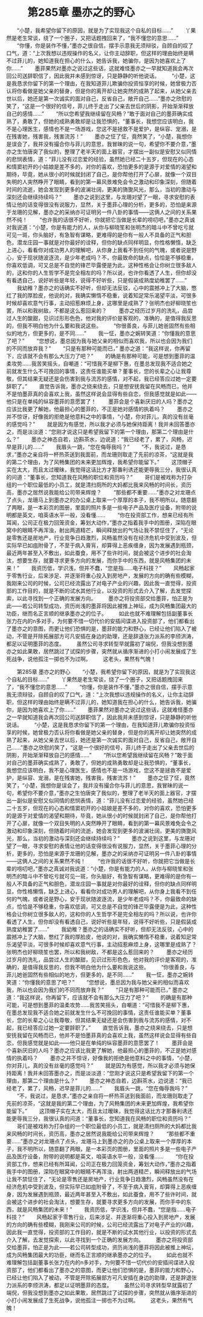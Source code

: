# 　　第285章 墨亦之的野心
　　“小楚，我希望你留下的原因，就是为了实现我这个自私的目标……”
　　丫果然是老生常谈，绕了一个圈子，又把话题拽回来了，“我不懂您的意思……”
　　“你懂，你是装作不懂，”墨亦之很自信，摆手示意我无须辩驳，自顾自的叹了口气，道：“上次我想以违规操作的名义，让你主动辞职，但这样的理由始终是瞒不过菲儿的，她知道我在担心的什么，她告诉我，她骗你，是因为她喜欢上了你……”
　　墨菲果然对墨亦之说过这些话，这就难怪墨亦之一早就知道我会再次回公司送辞职信了，因此我并未感到惊讶，只是静静的听他说话。
　　“小楚，这是我恳求你留下的第一个理由，在我知道菲儿欺骗你投资恒享的时候，她曾极力否认将你看做是她父亲的替身，但是你的离开却让她突然的成熟了起来，从她父亲去世以后，她还是第一次诚实的面对自己，反省自己，敞开自己……”墨亦之欣慰的笑了，“这是一个很好的信号，菲儿终于走出了父亲去世后的阴影，开始渐渐释放自己的感情……”
　　“所以您希望我继续留在风畅？”敢于面对自己的墨菲确实成熟了，勇敢了，但她的成熟勇敢却是让我恐惧的，“董事长，我想您应该明白，我不是心理医生，感情也不是一场游戏，您这不是拯救不是爱护，是纵容、宠溺，是在残害她，残害我，残害流苏！”
　　墨亦之怔了怔，竟然笑了，“小楚，我想你是误会了，我并没有撮合你与菲儿的意思，我冒昧的说一句，希望你不要介意，”墨亦之生怕唐突了我似的，整理了老半天的面上器官，才摆出一副似是安慰又似同情的悲悯表情，道：“菲儿没有过恋爱的经验，虽然她已经二十五岁，但现在的心态和情窦初开的小姑娘是差不多的，对你的喜欢，恐怕更多的是源于对爱情的渴望和期待，毕竟，她从很小的时候就封闭了自己，是你帮他打开了心扉，就像一个双目失明的人突然睁开了眼睛，看到的第一幕风景难免会令之激动和印象深刻，但随着时间的流逝，她会发现到更多的波澜壮阔，更美的旖旎风光，那么，当初的激动与深刻还会继续持续吗？”
　　墨亦之说到这里，与龙珊对望了一眼，寻求安慰的表情让他的话变得很没有说服力，显然，关于墨菲心理的分析，更多的，恐怕是来源于龙珊的见解，墨亦之的采纳亦可证明另一件八卦的事情——这俩人之间的关系果然不纯！
　　“也许我的话很不好听，你就把它当做是长辈的唠叨吧，”墨亦之真诚对我说道：“小楚，你是有能力的人，从你与柳晓笙和张明杰的暗斗中不曾吃亏就可见一斑，你头脑好，有急智有谋略，更难得的是你有一般人不具备的正气和胆色，潜龙庄园一事就是对你最好的诠释，但你的缺点同样明显，你性格懒惰，缺乏上进心，看看你对成功男人的理解吧，从你身上我看不到任何的气魄，或者说是野心，安于现状随波逐流，是少年老成吗？不，你最致命的缺点，恰恰是不够稳重，你喜欢低调，可又总是不自觉的锋芒毕露便是为此，这种性格会让你树立很多敌人的，这和你的人生哲学不是完全相左的吗？所以说，也许你看透了人生，但你却没有看透自己，说好听些是年轻，说得不好听些，只是假装成熟度幼稚罢了……”
　　我幼稚？墨亦之的话确实不好听，但却无法反驳，心中的震撼冲上了大脑，憋红了我的厚脸皮，他说的对，我确实懒惰不稳重，说着知足常乐渴望平淡，可很多时候却喜欢意气行事，主动招惹麻烦上身，这哪里是成熟了？张明杰也好柳晓笙也罢，所以和我树敌，不都是这么惹回来的？
　　墨亦之经历过岁月的洗礼，品尝过人生的酸甜，见识过形形色色，他对我的评价是客观的，准确的，是值得我反思的，但我不明白他为什么要和我说这些。
　　“你很善良，与菲儿她爸固然有些相似的地方，但更多的，是不同……”
　　我一怔，墨亦之婉转笑道：“你懂我的意思了吧？”
　　“您想说，墨总因为我与她父亲的相似而喜欢我，所以也会因为我们的不同而放弃我？”
　　“只是有那种可能而已，” 墨亦之道：“我这样说，你再留下，应该就不会有那么大压力了吧？”
　　的确是有那种可能，可是想到墨菲的温柔攻势……我苦笑摇头，自嘲道：“可惜我不是柳下惠，在墨总发现我不适合她之前就发生什么不可挽回的事情，这责任谁能买单？董事长，您的长辈之心让我尊敬，但其结果无疑还是会伤害到我与流苏的感情，对不起，我已经答应过她一定要辞职了。”
　　直觉告诉我，墨亦之绕来绕去，只是想安抚我留在风畅而已，他并不是怕墨菲真的会喜欢上我，虽然这样说会显得有些自恋，但我感觉就是如此——他只是在单纯的纵容墨菲的意愿罢了！
　　墨菲会是个喜新厌旧的人吗？墨亦之应该比我更了解她，他最担心的墨菲的，不正是她对感情的执着吗？
　　墨亦之并不惊讶，好像我的拒绝是他意料之中的事情，“小楚，你对菲儿，真的没有丝毫的感觉吗？”
　　就是因为有感觉，所以我才必须与她保持距离！我并未回答墨亦之，而是淡淡道：“您刚才说这只是希望我留下的第一个理由，那第二个理由是什么？”
　　墨亦之神态自若，边斟茶水，边说道：“我已经老了，累了，风畅，迟早是菲儿的……”
　　我眉头一跳，“您在侮辱我吗？”
　　“不，我说过，是恳求，”墨亦之亲自将一杯热茶送到我面前，而龙珊则取走了先前的凉茶，“这就是我的第二个理由，为了风畅集团的未来更加辉煌，我希望你能留下。”
　　这顶帽子实在太大，而且太过暧昧，我觉得这话比方才那番利诱还能更辱我三分，我很认真的问道：“董事长，您知道我在风畅的职位和资历吗？”
　　哥们是被戏称为打杂组的一个职位最低的小员工，就是清扫厕所的大妈都比我来风畅的时间长，资历高，墨亦之居然说我能给公司带来辉煌？
　　“那些都不重要……”墨亦之对龙珊点了点头，龙珊马上到墨亦之的办公桌上取来一个厚厚的本子，我不明所以，随意翻了两眼，是一本彩页的图册，里面的照片多是一些电子产品及医疗设备，附带的说明都是英文，咱英语水平一般，没看懂……
　　“你在投资部工作，想来已经有所耳闻，公司正在极力回笼资金，筹划大动作，”墨亦之指着我手中的图册，深陷在眼窝中的眼睛不再浑浊，射出两道精芒，瞬间释放出的气场让我不禁怔住了，“无论是零售还是房地产，行业竞争日趋激烈，风畅虽然没有在经济危机中受到波及，但实际早已如疽附骨了，不至于病入膏肓，却算得上恶疾缠身，因为发展遇到瓶颈，最近两年甚至入不敷出，如此蚕食，用不了些许时间，就会被这个进步的社会淘汰，想要生存，就要寻求更多方向的发展，而你手中的东西，就是风畅集团的未来！”
　　我资历低，学识浅，但并不蠢，“您是指……电子科技？”
　　风畅起家于零售行业，后来涉足、并逐渐将重心投入到房地产，发展的方向的确有些模糊，我刚来公司的时候，公司已经流露出了对电子产业的兴趣，因此我一直觉得，投资部的工作目的，就是不断的试水其他行业，以投资的形式去介入了解，去发觉探索，以此寻找到一个正确的发展方向。
　　墨亦之将投资部交给墨菲，怕正是为此——若公司转型成功，资历尚浅的墨菲将因此被推上神坛，成为风畅集团最大的功臣，继而名正言顺的继承墨亦之的位子。
　　如此也就不难理解包括副董事长张力在内的n多对手，为何要不惜一切代价的安插间谍进入投资部了，他们都看出了墨亦之的意图，而更让他们恐惧的是，墨菲的能力和野心，已经让他们陷入了被动，不管是开除拓展部方可凡安插在身边的助理，还是辞退张力派系的李颀洪涛，都足以证明墨菲的态度。
　　虽然公司寻求转型早就露初了端倪，但我没想到墨亦之如此果敢，居然跳过了试探的步骤，突然就从循序渐进的小打小闹发展成了生死战争，说他孤注一掷也不为过啊。
　　这老头，果然有气魄！

　　第285章 墨亦之的野心
　　“小楚，我希望你留下的原因，就是为了实现我这个自私的目标……”
　　丫果然是老生常谈，绕了一个圈子，又把话题拽回来了，“我不懂您的意思……”
　　“你懂，你是装作不懂，”墨亦之很自信，摆手示意我无须辩驳，自顾自的叹了口气，道：“上次我想以违规操作的名义，让你主动辞职，但这样的理由始终是瞒不过菲儿的，她知道我在担心的什么，她告诉我，她骗你，是因为她喜欢上了你……”
　　墨菲果然对墨亦之说过这些话，这就难怪墨亦之一早就知道我会再次回公司送辞职信了，因此我并未感到惊讶，只是静静的听他说话。
　　“小楚，这是我恳求你留下的第一个理由，在我知道菲儿欺骗你投资恒享的时候，她曾极力否认将你看做是她父亲的替身，但是你的离开却让她突然的成熟了起来，从她父亲去世以后，她还是第一次诚实的面对自己，反省自己，敞开自己……”墨亦之欣慰的笑了，“这是一个很好的信号，菲儿终于走出了父亲去世后的阴影，开始渐渐释放自己的感情……”
　　“所以您希望我继续留在风畅？”敢于面对自己的墨菲确实成熟了，勇敢了，但她的成熟勇敢却是让我恐惧的，“董事长，我想您应该明白，我不是心理医生，感情也不是一场游戏，您这不是拯救不是爱护，是纵容、宠溺，是在残害她，残害我，残害流苏！”
　　墨亦之怔了怔，竟然笑了，“小楚，我想你是误会了，我并没有撮合你与菲儿的意思，我冒昧的说一句，希望你不要介意，”墨亦之生怕唐突了我似的，整理了老半天的面上器官，才摆出一副似是安慰又似同情的悲悯表情，道：“菲儿没有过恋爱的经验，虽然她已经二十五岁，但现在的心态和情窦初开的小姑娘是差不多的，对你的喜欢，恐怕更多的是源于对爱情的渴望和期待，毕竟，她从很小的时候就封闭了自己，是你帮他打开了心扉，就像一个双目失明的人突然睁开了眼睛，看到的第一幕风景难免会令之激动和印象深刻，但随着时间的流逝，她会发现到更多的波澜壮阔，更美的旖旎风光，那么，当初的激动与深刻还会继续持续吗？”
　　墨亦之说到这里，与龙珊对望了一眼，寻求安慰的表情让他的话变得很没有说服力，显然，关于墨菲心理的分析，更多的，恐怕是来源于龙珊的见解，墨亦之的采纳亦可证明另一件八卦的事情——这俩人之间的关系果然不纯！
　　“也许我的话很不好听，你就把它当做是长辈的唠叨吧，”墨亦之真诚对我说道：“小楚，你是有能力的人，从你与柳晓笙和张明杰的暗斗中不曾吃亏就可见一斑，你头脑好，有急智有谋略，更难得的是你有一般人不具备的正气和胆色，潜龙庄园一事就是对你最好的诠释，但你的缺点同样明显，你性格懒惰，缺乏上进心，看看你对成功男人的理解吧，从你身上我看不到任何的气魄，或者说是野心，安于现状随波逐流，是少年老成吗？不，你最致命的缺点，恰恰是不够稳重，你喜欢低调，可又总是不自觉的锋芒毕露便是为此，这种性格会让你树立很多敌人的，这和你的人生哲学不是完全相左的吗？所以说，也许你看透了人生，但你却没有看透自己，说好听些是年轻，说得不好听些，只是假装成熟度幼稚罢了……”
　　我幼稚？墨亦之的话确实不好听，但却无法反驳，心中的震撼冲上了大脑，憋红了我的厚脸皮，他说的对，我确实懒惰不稳重，说着知足常乐渴望平淡，可很多时候却喜欢意气行事，主动招惹麻烦上身，这哪里是成熟了？张明杰也好柳晓笙也罢，所以和我树敌，不都是这么惹回来的？
　　墨亦之经历过岁月的洗礼，品尝过人生的酸甜，见识过形形色色，他对我的评价是客观的，准确的，是值得我反思的，但我不明白他为什么要和我说这些。
　　“你很善良，与菲儿她爸固然有些相似的地方，但更多的，是不同……”
　　我一怔，墨亦之婉转笑道：“你懂我的意思了吧？”
　　“您想说，墨总因为我与她父亲的相似而喜欢我，所以也会因为我们的不同而放弃我？”
　　“只是有那种可能而已，” 墨亦之道：“我这样说，你再留下，应该就不会有那么大压力了吧？”
　　的确是有那种可能，可是想到墨菲的温柔攻势……我苦笑摇头，自嘲道：“可惜我不是柳下惠，在墨总发现我不适合她之前就发生什么不可挽回的事情，这责任谁能买单？董事长，您的长辈之心让我尊敬，但其结果无疑还是会伤害到我与流苏的感情，对不起，我已经答应过她一定要辞职了。”
　　直觉告诉我，墨亦之绕来绕去，只是想安抚我留在风畅而已，他并不是怕墨菲真的会喜欢上我，虽然这样说会显得有些自恋，但我感觉就是如此——他只是在单纯的纵容墨菲的意愿罢了！
　　墨菲会是个喜新厌旧的人吗？墨亦之应该比我更了解她，他最担心的墨菲的，不正是她对感情的执着吗？
　　墨亦之并不惊讶，好像我的拒绝是他意料之中的事情，“小楚，你对菲儿，真的没有丝毫的感觉吗？”
　　就是因为有感觉，所以我才必须与她保持距离！我并未回答墨亦之，而是淡淡道：“您刚才说这只是希望我留下的第一个理由，那第二个理由是什么？”
　　墨亦之神态自若，边斟茶水，边说道：“我已经老了，累了，风畅，迟早是菲儿的……”
　　我眉头一跳，“您在侮辱我吗？”
　　“不，我说过，是恳求，”墨亦之亲自将一杯热茶送到我面前，而龙珊则取走了先前的凉茶，“这就是我的第二个理由，为了风畅集团的未来更加辉煌，我希望你能留下。”
　　这顶帽子实在太大，而且太过暧昧，我觉得这话比方才那番利诱还能更辱我三分，我很认真的问道：“董事长，您知道我在风畅的职位和资历吗？”
　　哥们是被戏称为打杂组的一个职位最低的小员工，就是清扫厕所的大妈都比我来风畅的时间长，资历高，墨亦之居然说我能给公司带来辉煌？
　　“那些都不重要……”墨亦之对龙珊点了点头，龙珊马上到墨亦之的办公桌上取来一个厚厚的本子，我不明所以，随意翻了两眼，是一本彩页的图册，里面的照片多是一些电子产品及医疗设备，附带的说明都是英文，咱英语水平一般，没看懂……
　　“你在投资部工作，想来已经有所耳闻，公司正在极力回笼资金，筹划大动作，”墨亦之指着我手中的图册，深陷在眼窝中的眼睛不再浑浊，射出两道精芒，瞬间释放出的气场让我不禁怔住了，“无论是零售还是房地产，行业竞争日趋激烈，风畅虽然没有在经济危机中受到波及，但实际早已如疽附骨了，不至于病入膏肓，却算得上恶疾缠身，因为发展遇到瓶颈，最近两年甚至入不敷出，如此蚕食，用不了些许时间，就会被这个进步的社会淘汰，想要生存，就要寻求更多方向的发展，而你手中的东西，就是风畅集团的未来！”
　　我资历低，学识浅，但并不蠢，“您是指……电子科技？”
　　风畅起家于零售行业，后来涉足、并逐渐将重心投入到房地产，发展的方向的确有些模糊，我刚来公司的时候，公司已经流露出了对电子产业的兴趣，因此我一直觉得，投资部的工作目的，就是不断的试水其他行业，以投资的形式去介入了解，去发觉探索，以此寻找到一个正确的发展方向。
　　墨亦之将投资部交给墨菲，怕正是为此——若公司转型成功，资历尚浅的墨菲将因此被推上神坛，成为风畅集团最大的功臣，继而名正言顺的继承墨亦之的位子。
　　如此也就不难理解包括副董事长张力在内的n多对手，为何要不惜一切代价的安插间谍进入投资部了，他们都看出了墨亦之的意图，而更让他们恐惧的是，墨菲的能力和野心，已经让他们陷入了被动，不管是开除拓展部方可凡安插在身边的助理，还是辞退张力派系的李颀洪涛，都足以证明墨菲的态度。
　　虽然公司寻求转型早就露初了端倪，但我没想到墨亦之如此果敢，居然跳过了试探的步骤，突然就从循序渐进的小打小闹发展成了生死战争，说他孤注一掷也不为过啊。
　　这老头，果然有气魄！
